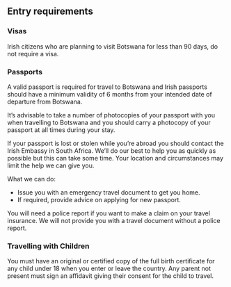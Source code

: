 ## Entry requirements

### Visas

Irish citizens who are planning to visit Botswana for less than 90 days, do not require a visa.

### **Passports**

A valid passport is required for travel to Botswana and Irish passports should have a minimum validity of 6 months from your intended date of departure from Botswana.

It’s advisable to take a number of photocopies of your passport with you when travelling to Botswana and you should carry a photocopy of your passport at all times during your stay.

If your passport is lost or stolen while you’re abroad you should contact the Irish Embassy in South Africa. We’ll do our best to help you as quickly as possible but this can take some time. Your location and circumstances may limit the help we can give you.

What we can do:

* Issue you with an emergency travel document to get you home.
* If required, provide advice on applying for new passport.

You will need a police report if you want to make a claim on your travel insurance. We will not provide you with a travel document without a police report.

### **Travelling with Children**

You must have an original or certified copy of the full birth certificate for any child under 18 when you enter or leave the country. Any parent not present must sign an affidavit giving their consent for the child to travel.